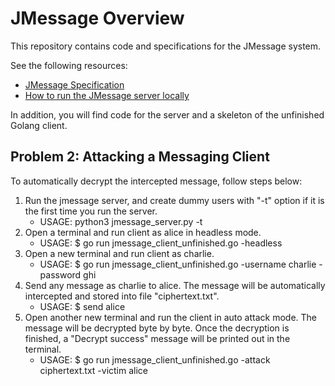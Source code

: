 # JMessage Overview

This repository contains code and specifications for the JMessage system.

See the following resources:

* [JMessage Specification](specification.md)
* [How to run the JMessage server locally](running_server.md)

In addition, you will find code for the server and a skeleton of the unfinished Golang client.

## Problem 2: Attacking a Messaging Client

To automatically decrypt the intercepted message, follow steps below:

1. Run the jmessage server, and create dummy users with "-t" option if it is the first time you run the server.
    * USAGE: python3 jmessage_server.py -t
2. Open a terminal and run client as alice in headless mode.
    * USAGE: $ go run jmessage_client_unfinished.go -headless
3. Open a new terminal and run client as charlie. 
    * USAGE: $ go run jmessage_client_unfinished.go -username charlie -password ghi
4. Send any message as charlie to alice. The message will be automatically intercepted and stored into file "ciphertext.txt".
    * USAGE: $ send alice
5. Open another new terminal and run the client in auto attack mode. The message will be decrypted byte by byte. Once the decryption is finished, a "Decrypt success" message will be printed out in the terminal.
    * USAGE: $ go run jmessage_client_unfinished.go -attack ciphertext.txt -victim alice
